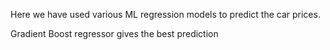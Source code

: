 Here we have used various ML regression models to predict the car prices.

Gradient Boost regressor gives the best prediction
